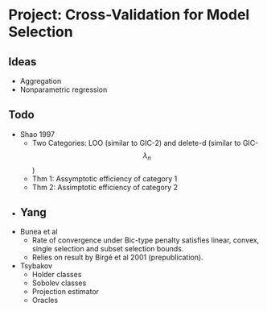 # Project: Cross-Validation for Model Selection

## Ideas
- Aggregation
- Nonparametric regression

## Todo
- Shao 1997
    - Two Categories: LOO (similar to GIC-2) and delete-d (similar to GIC-$$\lambda_{n}$$)
    - Thm 1: Assymptotic efficiency of category 1
    - Thm 2: Assimptotic efficiency of category 2
- Yang
    - 
- Bunea et al
    - Rate of convergence under Bic-type penalty satisfies linear, convex, single selection and subset selection bounds.
    - Relies on result by Birgé et al 2001 (prepublication). 
- Tsybakov
    - Holder classes
    - Sobolev classes
    - Projection estimator
    - Oracles




